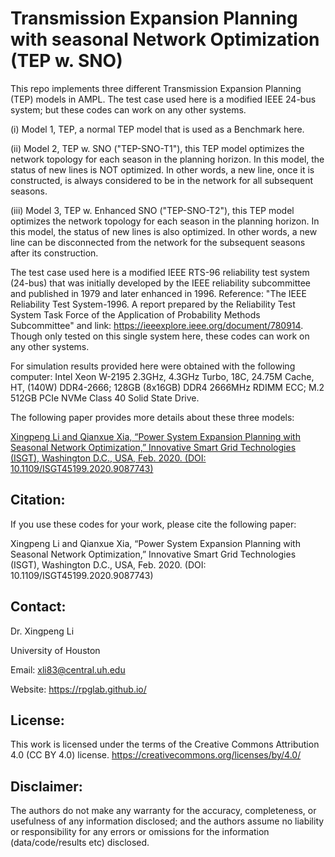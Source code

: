 # Transmission Expansion Planning with seasonal Network Optimization (TEP w. SNO)
This repo implements three different Transmission Expansion Planning (TEP) models in AMPL. The test case used here is a modified IEEE 24-bus system; but these codes can work on any other systems.

(i) Model 1, TEP, a normal TEP model that is used as a Benchmark here.

(ii) Model 2, TEP w. SNO ("TEP-SNO-T1"), this TEP model optimizes the network topology for each season in the planning horizon. In this model, the status of new lines is NOT optimized. In other words, a new line, once it is constructed, is always considered to be in the network for all subsequent seasons.

(iii) Model 3, TEP w. Enhanced SNO ("TEP-SNO-T2"), this TEP model optimizes the network topology for each season in the planning horizon. In this model, the status of new lines is also optimized. In other words, a new line can be disconnected from the network for the subsequent seasons after its construction.

The test case used here is a modified IEEE RTS-96 reliability test system (24-bus) that was initially developed by the IEEE reliability subcommittee and published in 1979 and later enhanced in 1996. Reference: "The IEEE Reliability Test System-1996. A report prepared by the Reliability Test System Task Force of the Application of Probability Methods Subcommittee" and link: https://ieeexplore.ieee.org/document/780914.
Though only tested on this single system here, these codes can work on any other systems.

For simulation results provided here were obtained with the following computer: Intel Xeon W-2195 2.3GHz, 4.3GHz Turbo, 18C, 24.75M Cache, HT, (140W) DDR4-2666; 128GB (8x16GB) DDR4 2666MHz RDIMM ECC; M.2 512GB PCIe NVMe Class 40 Solid State Drive.

The following paper provides more details about these three models: 

<a class="off" href="https://ieeexplore.ieee.org/abstract/document/9087743" target="_blank">Xingpeng Li and Qianxue Xia, “Power System Expansion Planning with Seasonal Network Optimization,” Innovative Smart Grid Technologies (ISGT), Washington D.C., USA, Feb. 2020. (DOI: 10.1109/ISGT45199.2020.9087743)</a>


## Citation:
If you use these codes for your work, please cite the following paper:

Xingpeng Li and Qianxue Xia, “Power System Expansion Planning with Seasonal Network Optimization,” Innovative Smart Grid Technologies (ISGT), Washington D.C., USA, Feb. 2020. (DOI: 10.1109/ISGT45199.2020.9087743)


## Contact:
Dr. Xingpeng Li

University of Houston

Email: xli83@central.uh.edu

Website: https://rpglab.github.io/


## License:
This work is licensed under the terms of the Creative Commons Attribution 4.0 (CC BY 4.0) license. 
https://creativecommons.org/licenses/by/4.0/


## Disclaimer:
The authors do not make any warranty for the accuracy, completeness, or usefulness of any information disclosed; and the authors assume no liability or responsibility for any errors or omissions for the information (data/code/results etc) disclosed.

